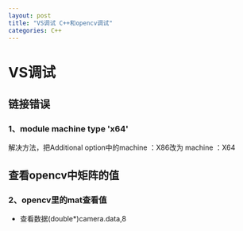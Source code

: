```yaml
---
layout: post
title: "VS调试 C++和opencv调试"
categories: C++
---
```

# VS调试
## 链接错误

### 1、module machine type 'x64' 

解决方法，把Additional option中的machine ：X86改为 machine ：X64
    
## 查看opencv中矩阵的值    
### 2、opencv里的mat查看值
 
* 查看数据(double*)camera.data,8




